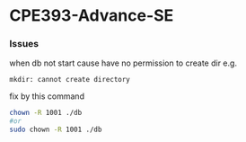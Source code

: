 # CPE393-Advance-SE
### Issues
when db not start cause have no permission to create dir e.g.

`mkdir: cannot create directory`

fix by this command

```sh
chown -R 1001 ./db
#or
sudo chown -R 1001 ./db
```